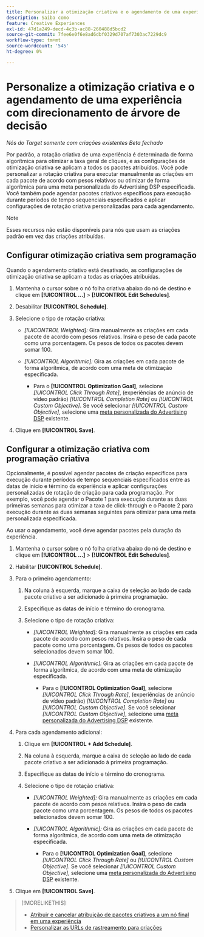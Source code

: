 ```yaml
---
title: Personalizar a otimização criativa e o agendamento de uma experiência
description: Saiba como
feature: Creative Experiences
exl-id: 47d1a249-decd-4c3b-ac88-260488d5bcd2
source-git-commit: 7fee6e0f6e8ad6dbf0329d707af7303ac7229dc9
workflow-type: tm+mt
source-wordcount: '545'
ht-degree: 0%

---
```


# Personalize a otimização criativa e o agendamento de uma experiência com direcionamento de árvore de decisão

*Nós do Target somente com criações existentes*
*Beta fechado*

Por padrão, a rotação criativa de uma experiência é determinada de forma algorítmica para otimizar a taxa geral de cliques, e as configurações de otimização criativa se aplicam a todos os pacotes atribuídos. Você pode personalizar a rotação criativa para executar manualmente as criações em cada pacote de acordo com pesos relativos ou otimizar de forma algorítmica para uma meta personalizada do Advertising DSP especificada. Você também pode agendar pacotes criativos específicos para execução durante períodos de tempo sequenciais especificados e aplicar configurações de rotação criativa personalizadas para cada agendamento.

>[!NOTE]
>
>Esses recursos não estão disponíveis para nós que usam as criações padrão em vez das criações atribuídas.

## Configurar otimização criativa sem programação

Quando o agendamento criativo está desativado, as configurações de otimização criativa se aplicam a todas as criações atribuídas.

1. Mantenha o cursor sobre o nó folha criativa abaixo do nó de destino e clique em **[!UICONTROL ...]** > **[!UICONTROL Edit Schedules]**.

1. Desabilitar **[!UICONTROL Schedule]**.

1. Selecione o tipo de rotação criativa:

   * *[!UICONTROL Weighted]:* Gira manualmente as criações em cada pacote de acordo com pesos relativos. Insira o peso de cada pacote como uma porcentagem. Os pesos de todos os pacotes devem somar 100.

   * *[!UICONTROL Algorithmic]:* Gira as criações em cada pacote de forma algorítmica, de acordo com uma meta de otimização especificada.

      * Para o **[!UICONTROL Optimization Goal]**, selecione *[!UICONTROL Click Through Rate]*, (experiências de anúncio de vídeo padrão) *[!UICONTROL Completion Rate]* ou *[!UICONTROL Custom Objective]*.  Se você selecionar *[!UICONTROL Custom Objective]*, selecione uma [meta personalizada do Advertising DSP](/help/dsp/optimization/custom-goal.md) existente.

1. Clique em **[!UICONTROL Save]**.

## Configurar a otimização criativa com programação criativa

Opcionalmente, é possível agendar pacotes de criação específicos para execução durante períodos de tempo sequenciais especificados entre as datas de início e término da experiência e aplicar configurações personalizadas de rotação de criação para cada programação. Por exemplo, você pode agendar o Pacote 1 para execução durante as duas primeiras semanas para otimizar a taxa de click-through e o Pacote 2 para execução durante as duas semanas seguintes para otimizar para uma meta personalizada especificada.

Ao usar o agendamento, você deve agendar pacotes pela duração da experiência.

1. Mantenha o cursor sobre o nó folha criativa abaixo do nó de destino e clique em **[!UICONTROL ...]** > **[!UICONTROL Edit Schedules]**.

1. Habilitar **[!UICONTROL Schedule]**.

1. Para o primeiro agendamento:

   1. Na coluna à esquerda, marque a caixa de seleção ao lado de cada pacote criativo a ser adicionado à primeira programação.

   1. Especifique as datas de início e término do cronograma.

   1. Selecione o tipo de rotação criativa:

      * *[!UICONTROL Weighted]:* Gira manualmente as criações em cada pacote de acordo com pesos relativos. Insira o peso de cada pacote como uma porcentagem. Os pesos de todos os pacotes selecionados devem somar 100.

      * *[!UICONTROL Algorithmic]:* Gira as criações em cada pacote de forma algorítmica, de acordo com uma meta de otimização especificada.

         * Para o **[!UICONTROL Optimization Goal]**, selecione *[!UICONTROL Click Through Rate]*, (experiências de anúncio de vídeo padrão) *[!UICONTROL Completion Rate]* ou *[!UICONTROL Custom Objective]*.  Se você selecionar *[!UICONTROL Custom Objective]*, selecione uma [meta personalizada do Advertising DSP](/help/dsp/optimization/custom-goal.md) existente.

1. Para cada agendamento adicional:

   1. Clique em **[!UICONTROL + Add Schedule]**.

   1. Na coluna à esquerda, marque a caixa de seleção ao lado de cada pacote criativo a ser adicionado à primeira programação.

   1. Especifique as datas de início e término do cronograma.

   1. Selecione o tipo de rotação criativa:

      * *[!UICONTROL Weighted]:* Gira manualmente as criações em cada pacote de acordo com pesos relativos. Insira o peso de cada pacote como uma porcentagem. Os pesos de todos os pacotes selecionados devem somar 100.

      * *[!UICONTROL Algorithmic]:* Gira as criações em cada pacote de forma algorítmica, de acordo com uma meta de otimização especificada.

         * Para o **[!UICONTROL Optimization Goal]**, selecione *[!UICONTROL Click Through Rate]* ou *[!UICONTROL Custom Objective]*.  Se você selecionar *[!UICONTROL Custom Objective]*, selecione uma [meta personalizada do Advertising DSP](/help/dsp/optimization/custom-goal.md) existente.

1. Clique em **[!UICONTROL Save]**.

>[!MORELIKETHIS]
>
>* [Atribuir e cancelar atribuição de pacotes criativos a um nó final em uma experiência](/help/creative/experiences/experience-assign-creative-bundles.md)
>* [Personalizar as URLs de rastreamento para criações](/help/creative/experiences/experience-tracking-urls-targeting.md)
